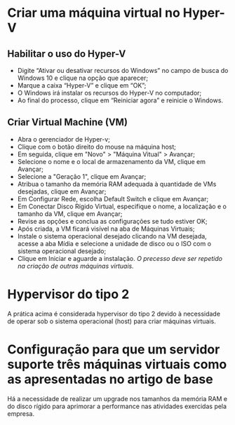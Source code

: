 # Criar uma máquina virtual no Hyper-V
## Habilitar o uso do Hyper-V
- Digite “Ativar ou desativar recursos do Windows” no campo de busca do Windows 10 e clique na opção que aparecer;
- Marque a caixa “Hyper-V” e clique em “OK”;
- O Windows irá instalar os recursos do Hyper-V no computador;
- Ao final do processo, clique em “Reiniciar agora” e reinicie o Windows.
## Criar Virtual Machine (VM)
- Abra o gerenciador de Hyper-v;
- Clique com o botão direito do mouse na máquina host;
- Em seguida, clique em "Novo" > "Máquina Vitual" > Avançar;
- Selecione o nome e o local de armazenamento da VM, clique em Avançar;
- Selecione a "Geração 1", clique em Avançar;
- Atribua o tamanho da memória RAM adequada à quantidade de VMs desejadas, clique em Avançar;
- Em Configurar Rede, escolha Default Switch e clique em Avançar;
- Em Conectar Disco Rígido Virtual, especifique o nome, a localização e o tamanho da VM, clique em Avançar;
- Revise as opções e conclua as configurações se tudo estiver OK;
- Após criada, a VM ficará visível na aba de Máquinas Virtuais;
- Instale o sistema operacional desejado clicando na VM desejada, acesse a aba Mídia e selecione a unidade de disco ou o ISO com o sistema operacional desejado;
- Clique em Iniciar e aguarde a instalação.
*O precesso deve ser repetido na criação de outras máquinas virtuais.*
# Hypervisor do tipo 2
A prática acima é considerada hypervisor do tipo 2 devido à necessidade de operar sob o sistema operacional (host) para criar máquinas virtuais.
# Configuração para que um servidor suporte três máquinas virtuais como as apresentadas no artigo de base
Há a necessidade de realizar um upgrade nos tamanhos da memória RAM e do disco rígido para aprimorar a performance nas atividades exercidas pela empresa.

